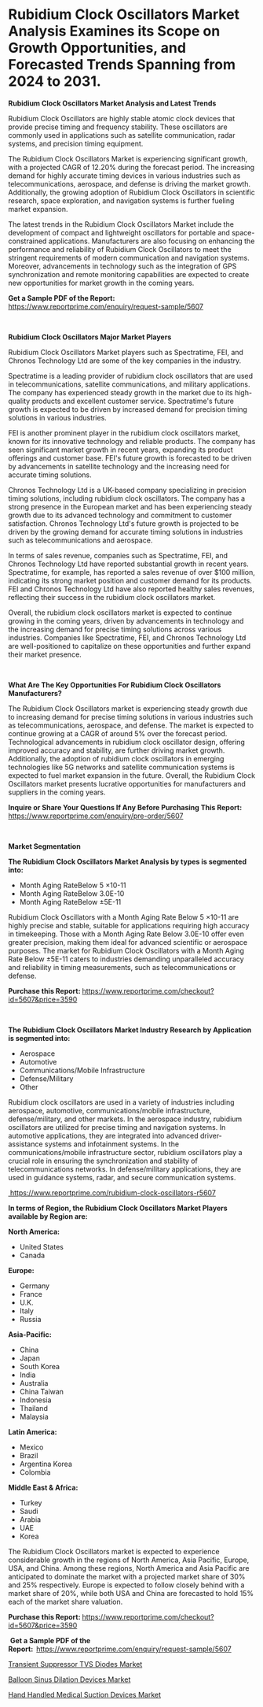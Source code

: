 <p><h1>Rubidium Clock Oscillators Market Analysis Examines its Scope on Growth Opportunities, and Forecasted Trends Spanning from 2024 to 2031.</h1></p><p><strong>Rubidium Clock Oscillators Market Analysis and Latest Trends</strong></p>
<p><p>Rubidium Clock Oscillators are highly stable atomic clock devices that provide precise timing and frequency stability. These oscillators are commonly used in applications such as satellite communication, radar systems, and precision timing equipment.</p><p>The Rubidium Clock Oscillators Market is experiencing significant growth, with a projected CAGR of 12.20% during the forecast period. The increasing demand for highly accurate timing devices in various industries such as telecommunications, aerospace, and defense is driving the market growth. Additionally, the growing adoption of Rubidium Clock Oscillators in scientific research, space exploration, and navigation systems is further fueling market expansion.</p><p>The latest trends in the Rubidium Clock Oscillators Market include the development of compact and lightweight oscillators for portable and space-constrained applications. Manufacturers are also focusing on enhancing the performance and reliability of Rubidium Clock Oscillators to meet the stringent requirements of modern communication and navigation systems. Moreover, advancements in technology such as the integration of GPS synchronization and remote monitoring capabilities are expected to create new opportunities for market growth in the coming years.</p></p>
<p><strong>Get a Sample PDF of the Report:&nbsp;</strong> <a href="https://www.reportprime.com/enquiry/request-sample/5607">https://www.reportprime.com/enquiry/request-sample/5607</a></p>
<p>&nbsp;</p>
<p><strong>Rubidium Clock Oscillators Major Market Players</strong></p>
<p><p>Rubidium Clock Oscillators Market players such as Spectratime, FEI, and Chronos Technology Ltd are some of the key companies in the industry. </p><p>Spectratime is a leading provider of rubidium clock oscillators that are used in telecommunications, satellite communications, and military applications. The company has experienced steady growth in the market due to its high-quality products and excellent customer service. Spectratime's future growth is expected to be driven by increased demand for precision timing solutions in various industries.</p><p>FEI is another prominent player in the rubidium clock oscillators market, known for its innovative technology and reliable products. The company has seen significant market growth in recent years, expanding its product offerings and customer base. FEI's future growth is forecasted to be driven by advancements in satellite technology and the increasing need for accurate timing solutions.</p><p>Chronos Technology Ltd is a UK-based company specializing in precision timing solutions, including rubidium clock oscillators. The company has a strong presence in the European market and has been experiencing steady growth due to its advanced technology and commitment to customer satisfaction. Chronos Technology Ltd's future growth is projected to be driven by the growing demand for accurate timing solutions in industries such as telecommunications and aerospace.</p><p>In terms of sales revenue, companies such as Spectratime, FEI, and Chronos Technology Ltd have reported substantial growth in recent years. Spectratime, for example, has reported a sales revenue of over $100 million, indicating its strong market position and customer demand for its products. FEI and Chronos Technology Ltd have also reported healthy sales revenues, reflecting their success in the rubidium clock oscillators market. </p><p>Overall, the rubidium clock oscillators market is expected to continue growing in the coming years, driven by advancements in technology and the increasing demand for precise timing solutions across various industries. Companies like Spectratime, FEI, and Chronos Technology Ltd are well-positioned to capitalize on these opportunities and further expand their market presence.</p></p>
<p>&nbsp;</p>
<p><strong>What Are The Key Opportunities For Rubidium Clock Oscillators Manufacturers?</strong></p>
<p><p>The Rubidium Clock Oscillators market is experiencing steady growth due to increasing demand for precise timing solutions in various industries such as telecommunications, aerospace, and defense. The market is expected to continue growing at a CAGR of around 5% over the forecast period. Technological advancements in rubidium clock oscillator design, offering improved accuracy and stability, are further driving market growth. Additionally, the adoption of rubidium clock oscillators in emerging technologies like 5G networks and satellite communication systems is expected to fuel market expansion in the future. Overall, the Rubidium Clock Oscillators market presents lucrative opportunities for manufacturers and suppliers in the coming years.</p></p>
<p><strong>Inquire or Share Your Questions If Any Before Purchasing This Report:</strong> <a href="https://www.reportprime.com/enquiry/pre-order/5607">https://www.reportprime.com/enquiry/pre-order/5607</a></p>
<p>&nbsp;</p>
<p><strong>Market Segmentation</strong></p>
<p><strong>The Rubidium Clock Oscillators Market Analysis by types is segmented into:</strong></p>
<p><ul><li>Month Aging RateBelow 5 ×10-11</li><li>Month Aging RateBelow 3.0E-10</li><li>Month Aging RateBelow ±5E-11</li></ul></p>
<p><p>Rubidium Clock Oscillators with a Month Aging Rate Below 5 ×10-11 are highly precise and stable, suitable for applications requiring high accuracy in timekeeping. Those with a Month Aging Rate Below 3.0E-10 offer even greater precision, making them ideal for advanced scientific or aerospace purposes. The market for Rubidium Clock Oscillators with a Month Aging Rate Below ±5E-11 caters to industries demanding unparalleled accuracy and reliability in timing measurements, such as telecommunications or defense.</p></p>
<p><strong>Purchase this Report:&nbsp;</strong><a href="https://www.reportprime.com/checkout?id=5607&price=3590">https://www.reportprime.com/checkout?id=5607&price=3590</a></p>
<p>&nbsp;</p>
<p><strong>The Rubidium Clock Oscillators Market Industry Research by Application is segmented into:</strong></p>
<p><ul><li>Aerospace</li><li>Automotive</li><li>Communications/Mobile Infrastructure</li><li>Defense/Military</li><li>Other</li></ul></p>
<p><p>Rubidium clock oscillators are used in a variety of industries including aerospace, automotive, communications/mobile infrastructure, defense/military, and other markets. In the aerospace industry, rubidium oscillators are utilized for precise timing and navigation systems. In automotive applications, they are integrated into advanced driver-assistance systems and infotainment systems. In the communications/mobile infrastructure sector, rubidium oscillators play a crucial role in ensuring the synchronization and stability of telecommunications networks. In defense/military applications, they are used in guidance systems, radar, and secure communication systems.</p></p>
<p><a href="https://www.reportprime.com/rubidium-clock-oscillators-r5607">&nbsp;https://www.reportprime.com/rubidium-clock-oscillators-r5607</a></p>
<p><strong>In terms of Region, the Rubidium Clock Oscillators Market Players available by Region are:</strong></p>
<p>
    <p> <strong> North America: </strong>
        <ul>
            <li>United States</li>
            <li>Canada</li>
        </ul>
        </p> 
    <p> <strong> Europe: </strong>
        <ul>
            <li>Germany</li>
            <li>France</li>
            <li>U.K.</li>
            <li>Italy</li>
            <li>Russia</li>
        </ul>
        </p> 
    <p> <strong> Asia-Pacific: </strong>
        <ul>
            <li>China</li>
            <li>Japan</li>
            <li>South Korea</li>
            <li>India</li>
            <li>Australia</li>
            <li>China Taiwan</li>
            <li>Indonesia</li>
            <li>Thailand</li>
            <li>Malaysia</li>
        </ul>
        </p> 
    <p> <strong> Latin America: </strong>
        <ul>
            <li>Mexico</li>
            <li>Brazil</li>
            <li>Argentina Korea</li>
            <li>Colombia</li>
        </ul>
        </p> 
    <p> <strong> Middle East & Africa: </strong>
        <ul>
            <li>Turkey</li>
            <li>Saudi</li>
            <li>Arabia</li>
            <li>UAE</li>
            <li>Korea</li>
        </ul>
    </p>
    </p>
<p><p>The Rubidium Clock Oscillators market is expected to experience considerable growth in the regions of North America, Asia Pacific, Europe, USA, and China. Among these regions, North America and Asia Pacific are anticipated to dominate the market with a projected market share of 30% and 25% respectively. Europe is expected to follow closely behind with a market share of 20%, while both USA and China are forecasted to hold 15% each of the market share valuation.</p></p>
<p><strong>Purchase this Report: </strong><a href="https://www.reportprime.com/checkout?id=5607&price=3590">https://www.reportprime.com/checkout?id=5607&price=3590</a></p>
<p>&nbsp;<strong>Get a Sample PDF of the Report:&nbsp;&nbsp;</strong><a href="https://www.reportprime.com/enquiry/request-sample/5607">https://www.reportprime.com/enquiry/request-sample/5607</a></p>
<p><strong></strong></p>
<p><p><a href="https://github.com/niyotibauri9/Market-Research-Report-List-1/blob/main/transient-suppressor-tvs-diodes-market.md">Transient Suppressor TVS Diodes Market</a></p><p><a href="https://issuu.com/reportprime-2/docs/balloon-sinus-dilation-devices-market-size-2030.pp">Balloon Sinus Dilation Devices Market</a></p><p><a href="https://issuu.com/reportprime-2/docs/hand-handled-medical-suction-devices-market-size-2">Hand Handled Medical Suction Devices Market</a></p></p>